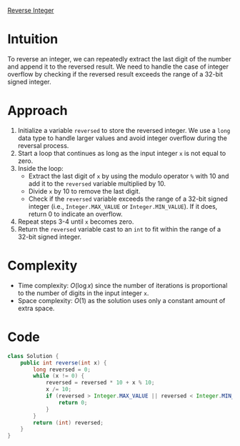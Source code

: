[Reverse Integer](https://leetcode.com/problems/reverse-integer/description/)

# Intuition
To reverse an integer, we can repeatedly extract the last digit of the number and append it to the reversed result. We need to handle the case of integer overflow by checking if the reversed result exceeds the range of a 32-bit signed integer.

# Approach
1. Initialize a variable `reversed` to store the reversed integer. We use a `long` data type to handle larger values and avoid integer overflow during the reversal process.
2. Start a loop that continues as long as the input integer `x` is not equal to zero.
3. Inside the loop:
   - Extract the last digit of `x` by using the modulo operator `%` with 10 and add it to the `reversed` variable multiplied by 10.
   - Divide `x` by 10 to remove the last digit.
   - Check if the `reversed` variable exceeds the range of a 32-bit signed integer (i.e., `Integer.MAX_VALUE` or `Integer.MIN_VALUE`). If it does, return 0 to indicate an overflow.
4. Repeat steps 3-4 until `x` becomes zero.
5. Return the `reversed` variable cast to an `int` to fit within the range of a 32-bit signed integer.

# Complexity
- Time complexity: $O(\log x)$ since the number of iterations is proportional to the number of digits in the input integer `x`.
- Space complexity: $O(1)$ as the solution uses only a constant amount of extra space.

# Code
```java
class Solution {
    public int reverse(int x) {
        long reversed = 0;
        while (x != 0) {
            reversed = reversed * 10 + x % 10;
            x /= 10;
            if (reversed > Integer.MAX_VALUE || reversed < Integer.MIN_VALUE) {
                return 0;
            }
        }
        return (int) reversed;
    }
}
```